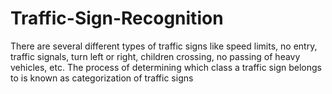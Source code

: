 # Traffic-Sign-Recognition
There are several different types of traffic signs like speed limits, no entry, traffic signals, turn left or right, children crossing, no passing of heavy vehicles, etc. The process of determining which class a traffic sign belongs to is known as categorization of traffic signs
